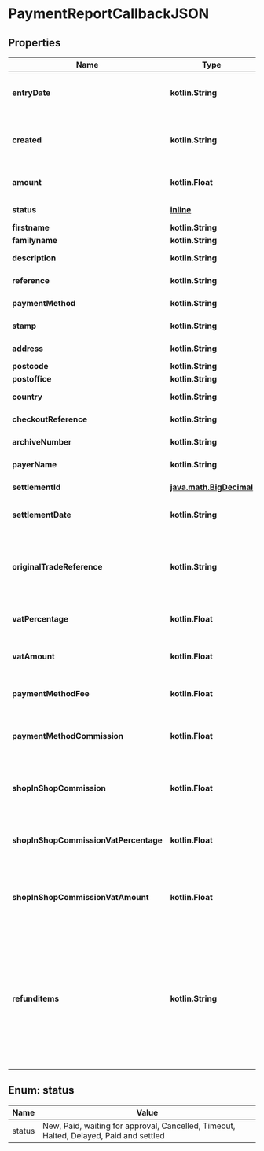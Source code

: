
# PaymentReportCallbackJSON

## Properties
Name | Type | Description | Notes
------------ | ------------- | ------------- | -------------
**entryDate** | **kotlin.String** | When the payment was paid or initialized |  [optional]
**created** | **kotlin.String** | Hour and minute of the payment creation |  [optional]
**amount** | **kotlin.Float** | Payment amount in Euros |  [optional]
**status** | [**inline**](#Status) | Payment status |  [optional]
**firstname** | **kotlin.String** | First name |  [optional]
**familyname** | **kotlin.String** | Last name |  [optional]
**description** | **kotlin.String** | Payment description |  [optional]
**reference** | **kotlin.String** | Merchant&#39;s reference |  [optional]
**paymentMethod** | **kotlin.String** | Payment method |  [optional]
**stamp** | **kotlin.String** | Payment Stamp |  [optional]
**address** | **kotlin.String** | Delivery address |  [optional]
**postcode** | **kotlin.String** | Postal code |  [optional]
**postoffice** | **kotlin.String** | Post office |  [optional]
**country** | **kotlin.String** | Country of delivery |  [optional]
**checkoutReference** | **kotlin.String** | Checkout reference |  [optional]
**archiveNumber** | **kotlin.String** | Archive number |  [optional]
**payerName** | **kotlin.String** | Name from bank |  [optional]
**settlementId** | [**java.math.BigDecimal**](java.math.BigDecimal.md) | Settlement (report) id |  [optional]
**settlementDate** | **kotlin.String** | When the payment is settled |  [optional]
**originalTradeReference** | **kotlin.String** | Merchant&#39;s reference of the original payment in case of refund |  [optional]
**vatPercentage** | **kotlin.Float** | Payment VAT percentage |  [optional]
**vatAmount** | **kotlin.Float** | Payment VAT amount in Euros |  [optional]
**paymentMethodFee** | **kotlin.Float** | Payment method fee in Euros |  [optional]
**paymentMethodCommission** | **kotlin.Float** | Payment method commission amount in Euros |  [optional]
**shopInShopCommission** | **kotlin.Float** | Payment method commission amount in Euros |  [optional]
**shopInShopCommissionVatPercentage** | **kotlin.Float** | Payment method commission VAT percentage |  [optional]
**shopInShopCommissionVatAmount** | **kotlin.Float** | Payment method commission VAT amount in Euros |  [optional]
**refunditems** | **kotlin.String** | Contains a &#x60;|&#x60; (pipe) -delimited list of *stamp*:*amount* pairs. Pairs are delimited by a &#x60;:&#x60; (colon). Stamp refers to the payment item&#39;s stamp that was refunded. |  [optional]


<a id="Status"></a>
## Enum: status
Name | Value
---- | -----
status | New, Paid, waiting for approval, Cancelled, Timeout, Halted, Delayed, Paid and settled



